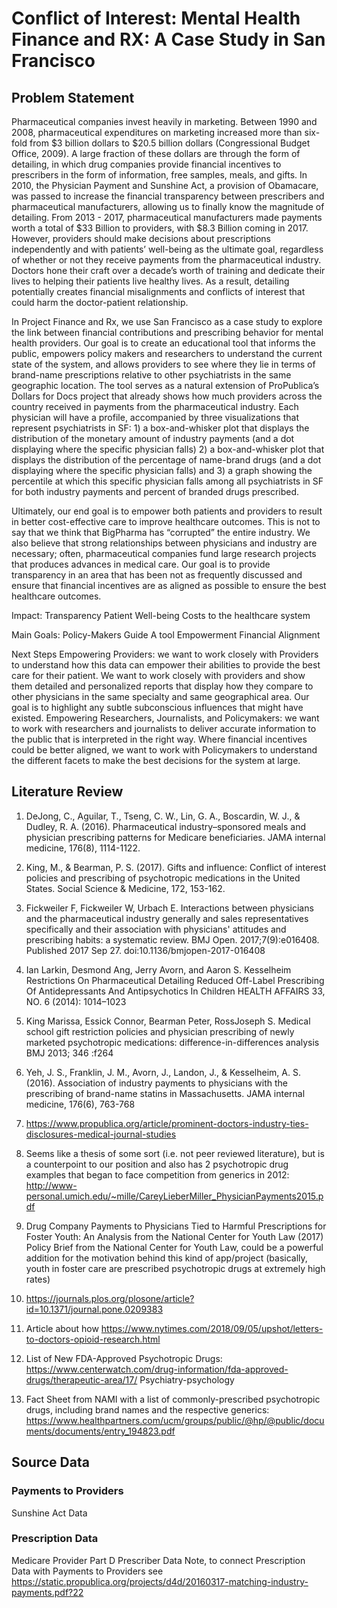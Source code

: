 # Conflict of Interest: Mental Health Finance and RX: A Case Study in San Francisco

## Problem Statement
Pharmaceutical companies invest heavily in marketing. Between 1990 and 2008, pharmaceutical expenditures on marketing increased more than six-fold from $3 billion dollars to $20.5 billion dollars (Congressional Budget Office, 2009). A large fraction of these dollars are through the form of detailing, in which drug companies provide financial incentives to prescribers in the form of information, free samples, meals, and gifts. In 2010, the Physician Payment and Sunshine Act, a provision of Obamacare, was passed to increase the financial transparency between prescribers and pharmaceutical manufacturers, allowing us to finally know the magnitude of detailing. From 2013 - 2017, pharmaceutical manufacturers made payments worth a total of $33 Billion to providers, with $8.3 Billion coming in 2017.
However, providers should make decisions about prescriptions independently and with patients’ well-being as the ultimate goal, regardless of whether or not they receive  payments from the pharmaceutical industry. Doctors hone their craft over a decade’s worth of training and dedicate their lives to helping their patients live healthy lives. As a result, detailing potentially creates financial misalignments and conflicts of interest that could harm the doctor-patient relationship.  
 
In Project Finance and Rx, we use San Francisco as a case study to explore the link between financial contributions and prescribing behavior for mental health providers. Our goal is to create an educational tool that informs the public, empowers policy makers and researchers to understand the current state of the system, and allows providers to see where they lie in terms of brand-name prescriptions relative to other psychiatrists in the same geographic location. The tool serves as a natural extension of ProPublica’s Dollars for Docs project that already shows how much providers across the country received in payments from the pharmaceutical industry. Each physician will have a profile, accompanied by three visualizations that represent psychiatrists in SF: 1) a box-and-whisker plot that displays the distribution of the monetary amount of industry payments (and a dot displaying where the specific physician falls) 2) a box-and-whisker plot that displays the distribution of the percentage of name-brand drugs (and a dot displaying where the specific physician falls) and 3) a graph showing the percentile at which this specific physician falls among all psychiatrists in SF for both industry payments and percent of branded drugs prescribed. 
 
Ultimately, our end goal is to empower both patients and providers to result in better cost-effective care to improve healthcare outcomes. This is not to say that we think that BigPharma has “corrupted” the entire industry. We also believe that strong relationships between physicians and industry are necessary; often, pharmaceutical companies fund large research projects that produces advances in medical care. Our goal is to provide transparency in an area that has been not as frequently discussed and ensure that financial incentives are as aligned as possible to ensure the best healthcare outcomes.
 
Impact: 
Transparency
Patient Well-being 
Costs to the healthcare system 
 
Main Goals: 
Policy-Makers Guide
A tool Empowerment 
Financial Alignment
 
Next Steps
Empowering Providers: we want to work closely with Providers to understand how this data can empower their abilities to provide the best care for their patient. We want to work closely with providers and show them detailed and personalized reports that display how they compare to other physicians in the same specialty and same geographical area. Our goal is to highlight any subtle subconscious influences that might have existed.
Empowering Researchers, Journalists, and Policymakers: we want to work with researchers and journalists to deliver accurate information to the public that is interpreted in the right way. Where financial incentives could be better aligned, we want to work with Policymakers to understand the different facets to make the best decisions for the system at large.


## Literature Review
1. DeJong, C., Aguilar, T., Tseng, C. W., Lin, G. A., Boscardin, W. J., & Dudley, R. A. (2016). Pharmaceutical industry–sponsored meals and physician prescribing patterns for Medicare beneficiaries. JAMA internal medicine, 176(8), 1114-1122.

2. King, M., & Bearman, P. S. (2017). Gifts and influence: Conflict of interest policies and prescribing of psychotropic medications in the United States. Social Science & Medicine, 172, 153-162.

3. Fickweiler F, Fickweiler W, Urbach E. Interactions between physicians and the pharmaceutical industry generally and sales representatives specifically and their association with physicians' attitudes and prescribing habits: a systematic review. BMJ Open. 2017;7(9):e016408. Published 2017 Sep 27. doi:10.1136/bmjopen-2017-016408 

4. Ian Larkin, Desmond Ang, Jerry Avorn, and Aaron S. Kesselheim Restrictions On Pharmaceutical Detailing Reduced Off-Label Prescribing Of Antidepressants And Antipsychotics In Children HEALTH AFFAIRS 33, NO. 6 (2014): 1014–1023

5. King Marissa, Essick Connor, Bearman Peter, RossJoseph S. Medical school gift restriction policies and physician prescribing of newly marketed psychotropic medications: difference-in-differences analysis BMJ 2013; 346 :f264

6. Yeh, J. S., Franklin, J. M., Avorn, J., Landon, J., & Kesselheim, A. S. (2016). Association of industry payments to physicians with the prescribing of brand-name statins in Massachusetts. JAMA internal medicine, 176(6), 763-768

7. https://www.propublica.org/article/prominent-doctors-industry-ties-disclosures-medical-journal-studies

8. Seems like a thesis of some sort (i.e. not peer reviewed literature), but is a counterpoint to our position and also has 2 psychotropic drug examples that began to face competition from generics in 2012: http://www-personal.umich.edu/~mille/CareyLieberMiller_PhysicianPayments2015.pdf

9. Drug Company Payments to Physicians Tied to Harmful Prescriptions for Foster Youth: An Analysis from the National Center for Youth Law (2017)
Policy Brief from the National Center for Youth Law, could be a powerful addition for the motivation behind this kind of app/project (basically, youth in foster care are prescribed psychotropic drugs at extremely high rates) 

10. https://journals.plos.org/plosone/article?id=10.1371/journal.pone.0209383

11. Article about how https://www.nytimes.com/2018/09/05/upshot/letters-to-doctors-opioid-research.html

12. List of New FDA-Approved Psychotropic Drugs: 
https://www.centerwatch.com/drug-information/fda-approved-drugs/therapeutic-area/17/
Psychiatry-psychology

13. Fact Sheet from NAMI with a list of commonly-prescribed psychotropic drugs, including brand names and the respective generics: https://www.healthpartners.com/ucm/groups/public/@hp/@public/documents/documents/entry_194823.pdf 

## Source Data

### Payments to Providers
Sunshine Act Data 

### Prescription Data
Medicare Provider Part D Prescriber Data 
Note, to connect Prescription Data with Payments to Providers see https://static.propublica.org/projects/d4d/20160317-matching-industry-payments.pdf?22
